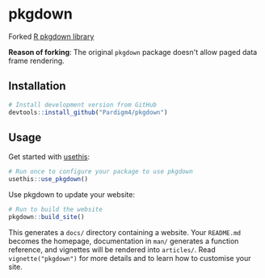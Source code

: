 # pkgdown
Forked [R pkgdown library](https://github.com/r-lib/pkgdown)

**Reason of forking**:
The original `pkgdown` package doesn't allow paged data frame rendering.

## Installation

``` r
# Install development version from GitHub
devtools::install_github("Pardigm4/pkgdown")
```

## Usage

Get started with [usethis](http://usethis.r-lib.org/):

``` r
# Run once to configure your package to use pkgdown
usethis::use_pkgdown()
```

Use pkgdown to update your website:

``` r
# Run to build the website
pkgdown::build_site()
```

This generates a `docs/` directory containing a website. Your
`README.md` becomes the homepage, documentation in `man/` generates a
function reference, and vignettes will be rendered into `articles/`.
Read `vignette("pkgdown")` for more details and to learn how to
customise your site.

